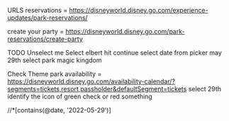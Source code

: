 URLS
reservations = https://disneyworld.disney.go.com/experience-updates/park-reservations/


create your party = https://disneyworld.disney.go.com/park-reservations/create-party

TODO 
Unselect me
Select elbert 
hit continue 
select date from picker may 29th 
select park magic kingdom


Check Theme park availability = https://disneyworld.disney.go.com/availability-calendar/?segments=tickets,resort,passholder&defaultSegment=tickets
select 29th 
identify the icon of green check or red something 

//*[contains(@date, '2022-05-29')]


